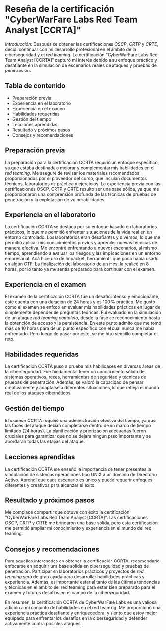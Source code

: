 # Reseña de la certificación "CyberWarFare Labs Red Team Analyst [CCRTA]"

*Introducción:*
Después de obtener las certificaciones *OSCP*, *CRTP* y *CRTE*, decidí continuar con mi desarrollo profesional en el ámbito de la ciberseguridad y el *red teaming*. La certificación "CyberWarFare Labs Red Team Analyst [CCRTA]" capturó mi interés debido a su enfoque práctico y desafiante en la simulación de escenarios reales de ataques y pruebas de penetración.

## Tabla de contenido
- Preparación previa
- Experiencia en el laboratorio
- Experiencia en el examen
- Habilidades requeridas
- Gestión del tiempo
- Lecciones aprendidas
- Resultado y próximos pasos
- Consejos y recomendaciones

## Preparación previa
La preparación para la certificación CCRTA requirió un enfoque específico, ya que estaba destinada a mejorar y complementar mis habilidades en el *red teaming*. Me aseguré de revisar los materiales recomendados proporcionados por el proveedor del curso, que incluían documentos técnicos, laboratorios de práctica y ejercicios. La experiencia previa con las certificaciones OSCP, CRTP y CRTE resultó ser una base sólida, ya que me proporcionaron una comprensión profunda de las técnicas de pruebas de penetración y la explotación de vulnerabilidades.

## Experiencia en el laboratorio
La certificación CCRTA se destaca por su enfoque basado en laboratorios prácticos, lo que me permitió enfrentar situaciones de la vida real en un entorno controlado. Los laboratorios eran desafiantes y diversos, lo que me permitió aplicar mis conocimientos previos y aprender nuevas técnicas de manera efectiva. Me encontré enfrentando a nuevos escenarios, al mismo tiempo, aprendiendo a evaluar los riesgos y las implicaciones en un entorno empresarial. Acá hice uso de Impacket, herramienta que poco había usado en algún CTF.
La finalización del laboratorio de un mes, la realicé en 8 horas, por lo tanto ya me sentía preparado para continuar con el examen.

## Experiencia en el examen
El examen de la certificación CCRTA fue un desafío intenso y emocionante, este cuenta con una duración de 24 horas y es 100 % práctico. Me gustó cómo el examen se enfocó en evaluar mis habilidades prácticas en lugar de simplemente depender de preguntas teóricas. Fui evaluado en la simulación de un ataque *red teaming completo*, desde la fase de reconocimiento hasta la obtención de acceso y la persistencia. En este punto admito que me tomó más de 10 horas para de un punto específico con el cual nunca me había enfrentado. Pero luego de pasar por este, se me hizo sencillo completar el reto.

## Habilidades requeridas
La certificación CCRTA puso a prueba mis habilidades en diversas áreas de la ciberseguridad. Fue fundamental tener un conocimiento sólido de sistemas operativos, redes, herramientas de seguridad y técnicas de pruebas de penetración. Además, se valoró la capacidad de pensar creativamente y adaptarse a diferentes situaciones, lo que refleja el mundo real de los ataques cibernéticos.

## Gestión del tiempo
El examen CCRTA requirió una administración efectiva del tiempo, ya que las fases del ataque debían completarse dentro de un marco de tiempo limitado (24 horas). La planificación y priorización adecuadas fueron cruciales para garantizar que no se dejara ningún paso importante y se abordaran todas las etapas del ataque.

## Lecciones aprendidas
La certificación CCRTA me enseñó la importancia de tener presentes la vinculación de sistemas operaciones tipo UNIX a un dominio de Directorio Activo. Aprendí que cada escenario es único y puede requerir enfoques diferentes y creativos para alcanzar el éxito.

## Resultado y próximos pasos
Me complace compartir que obtuve con éxito la certificación "CyberWarFare Labs Red Team Analyst [CCRTA]". Las certificaciones OSCP, CRTP y CRTE me brindaron una base sólida, pero esta certificación me permitió ampliar mi conocimiento y experiencia en el mundo del red teaming.

## Consejos y recomendaciones
Para aquellos interesados en obtener la certificación CCRTA, recomendaría enfocarse en adquirir una base sólida en ciberseguridad y pruebas de penetración. Participar en laboratorios prácticos y proyectos de *red teaming* será de gran ayuda para desarrollar habilidades prácticas y experiencia. Además, es importante estar al tanto de las últimas tendencias y técnicas en el ámbito del red teaming para estar bien preparado para el examen y futuros desafíos en el campo de la ciberseguridad.

En resumen, la certificación CCRTA de CyberWarFare Labs es una valiosa adición a mi conjunto de habilidades en el red teaming. Me proporcionó una experiencia práctica desafiante y enriquecedora, y siento que estoy mejor equipado para enfrentar los desafíos en la ciberseguridad y defender activamente contra posibles ataques.
